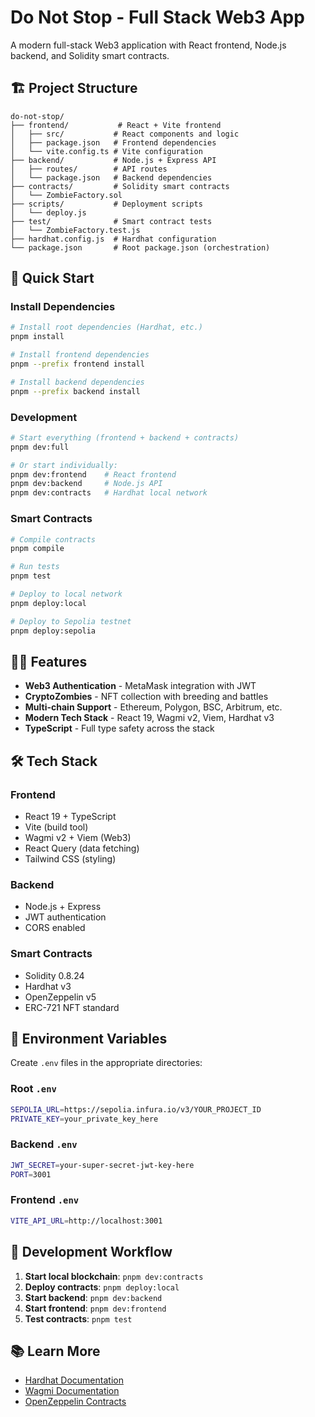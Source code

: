 # Do Not Stop - Full Stack Web3 App

A modern full-stack Web3 application with React frontend, Node.js backend, and Solidity smart contracts.

## 🏗️ Project Structure

```
do-not-stop/
├── frontend/           # React + Vite frontend
│   ├── src/           # React components and logic
│   ├── package.json   # Frontend dependencies
│   └── vite.config.ts # Vite configuration
├── backend/           # Node.js + Express API
│   ├── routes/        # API routes
│   └── package.json   # Backend dependencies
├── contracts/         # Solidity smart contracts
│   └── ZombieFactory.sol
├── scripts/           # Deployment scripts
│   └── deploy.js
├── test/              # Smart contract tests
│   └── ZombieFactory.test.js
├── hardhat.config.js  # Hardhat configuration
└── package.json       # Root package.json (orchestration)
```

## 🚀 Quick Start

### Install Dependencies
```bash
# Install root dependencies (Hardhat, etc.)
pnpm install

# Install frontend dependencies
pnpm --prefix frontend install

# Install backend dependencies
pnpm --prefix backend install
```

### Development

```bash
# Start everything (frontend + backend + contracts)
pnpm dev:full

# Or start individually:
pnpm dev:frontend    # React frontend
pnpm dev:backend     # Node.js API
pnpm dev:contracts   # Hardhat local network
```

### Smart Contracts

```bash
# Compile contracts
pnpm compile

# Run tests
pnpm test

# Deploy to local network
pnpm deploy:local

# Deploy to Sepolia testnet
pnpm deploy:sepolia
```

## 🧟‍♂️ Features

- **Web3 Authentication** - MetaMask integration with JWT
- **CryptoZombies** - NFT collection with breeding and battles
- **Multi-chain Support** - Ethereum, Polygon, BSC, Arbitrum, etc.
- **Modern Tech Stack** - React 19, Wagmi v2, Viem, Hardhat v3
- **TypeScript** - Full type safety across the stack

## 🛠️ Tech Stack

### Frontend
- React 19 + TypeScript
- Vite (build tool)
- Wagmi v2 + Viem (Web3)
- React Query (data fetching)
- Tailwind CSS (styling)

### Backend
- Node.js + Express
- JWT authentication
- CORS enabled

### Smart Contracts
- Solidity 0.8.24
- Hardhat v3
- OpenZeppelin v5
- ERC-721 NFT standard

## 📝 Environment Variables

Create `.env` files in the appropriate directories:

### Root `.env`
```bash
SEPOLIA_URL=https://sepolia.infura.io/v3/YOUR_PROJECT_ID
PRIVATE_KEY=your_private_key_here
```

### Backend `.env`
```bash
JWT_SECRET=your-super-secret-jwt-key-here
PORT=3001
```

### Frontend `.env`
```bash
VITE_API_URL=http://localhost:3001
```

## 🎯 Development Workflow

1. **Start local blockchain**: `pnpm dev:contracts`
2. **Deploy contracts**: `pnpm deploy:local`
3. **Start backend**: `pnpm dev:backend`
4. **Start frontend**: `pnpm dev:frontend`
5. **Test contracts**: `pnpm test`

## 📚 Learn More

- [Hardhat Documentation](https://hardhat.org/docs)
- [Wagmi Documentation](https://wagmi.sh)
- [OpenZeppelin Contracts](https://docs.openzeppelin.com/contracts)